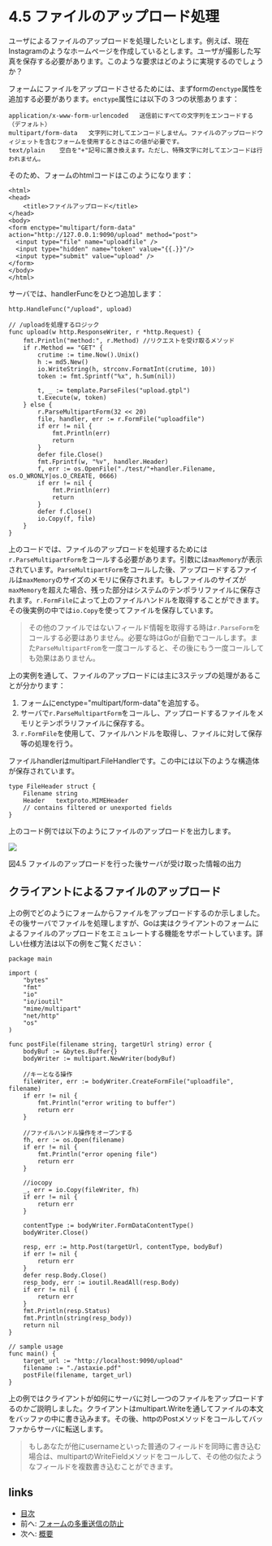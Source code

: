 # 4.5 ファイルのアップロード処理
ユーザによるファイルのアップロードを処理したいとします。例えば、現在Instagramのようなホームページを作成しているとします。ユーザが撮影した写真を保存する必要があります。このような要求はどのように実現するのでしょうか？

フォームにファイルをアップロードさせるためには、まずformの`enctype`属性を追加する必要があります。`enctype`属性には以下の３つの状態あります：

	application/x-www-form-urlencoded   送信前にすべての文字列をエンコードする（デフォルト）
	multipart/form-data	  文字列に対してエンコードしません。ファイルのアップロードウィジェットを含むフォームを使用するときはこの値が必要です。
	text/plain	  空白を"+"記号に置き換えます。ただし、特殊文字に対してエンコードは行われません。

そのため、フォームのhtmlコードはこのようになります：

	<html>
	<head>
		<title>ファイルアップロード</title>
	</head>
	<body>
	<form enctype="multipart/form-data" action="http://127.0.0.1:9090/upload" method="post">
	  <input type="file" name="uploadfile" />
	  <input type="hidden" name="token" value="{{.}}"/>
	  <input type="submit" value="upload" />
	</form>
	</body>
	</html>

サーバでは、handlerFuncをひとつ追加します：

	http.HandleFunc("/upload", upload)

	// /uploadを処理するロジック
	func upload(w http.ResponseWriter, r *http.Request) {
		fmt.Println("method:", r.Method) //リクエストを受け取るメソッド
		if r.Method == "GET" {
			crutime := time.Now().Unix()
			h := md5.New()
			io.WriteString(h, strconv.FormatInt(crutime, 10))
			token := fmt.Sprintf("%x", h.Sum(nil))

			t, _ := template.ParseFiles("upload.gtpl")
			t.Execute(w, token)
		} else {
			r.ParseMultipartForm(32 << 20)
			file, handler, err := r.FormFile("uploadfile")
			if err != nil {
				fmt.Println(err)
				return
			}
			defer file.Close()
			fmt.Fprintf(w, "%v", handler.Header)
			f, err := os.OpenFile("./test/"+handler.Filename, os.O_WRONLY|os.O_CREATE, 0666)
			if err != nil {
				fmt.Println(err)
				return
			}
			defer f.Close()
			io.Copy(f, file)
		}
	}

上のコードでは、ファイルのアップロードを処理するためには`r.ParseMultipartForm`をコールする必要があります。引数には`maxMemory`が表示されています。`ParseMultipartForm`をコールした後、アップロードするファイルは`maxMemory`のサイズのメモリに保存されます。もしファイルのサイズが`maxMemory`を超えた場合、残った部分はシステムのテンポラリファイルに保存されます。`r.FormFile`によって上のファイルハンドルを取得することができます。その後実例の中では`io.Copy`を使ってファイルを保存しています。

>その他のファイルではないフィールド情報を取得する時は`r.ParseForm`をコールする必要はありません。必要な時はGoが自動でコールします。また`ParseMultipartFrom`を一度コールすると、その後にもう一度コールしても効果はありません。

上の実例を通して、ファイルのアップロードには主に3ステップの処理があることが分かります：

1. フォームにenctype="multipart/form-data"を追加する。
2. サーバで`r.ParseMultipartForm`をコールし、アップロードするファイルをメモリとテンポラリファイルに保存する。
3. `r.FormFile`を使用して、ファイルハンドルを取得し、ファイルに対して保存等の処理を行う。

ファイルhandlerはmultipart.FileHandlerです。この中には以下のような構造体が保存されています。

	type FileHeader struct {
		Filename string
		Header   textproto.MIMEHeader
		// contains filtered or unexported fields
	}

上のコード例では以下のようにファイルのアップロードを出力します。

![](images/4.5.upload2.png?raw=true)

図4.5 ファイルのアップロードを行った後サーバが受け取った情報の出力

## クライアントによるファイルのアップロード

上の例でどのようにフォームからファイルをアップロードするのか示しました。その後サーバでファイルを処理しますが、Goは実はクライアントのフォームによるファイルのアップロードをエミュレートする機能をサポートしています。詳しい仕様方法は以下の例をご覧ください：

	package main

	import (
		"bytes"
		"fmt"
		"io"
		"io/ioutil"
		"mime/multipart"
		"net/http"
		"os"
	)

	func postFile(filename string, targetUrl string) error {
		bodyBuf := &bytes.Buffer{}
		bodyWriter := multipart.NewWriter(bodyBuf)

		//キーとなる操作
		fileWriter, err := bodyWriter.CreateFormFile("uploadfile", filename)
		if err != nil {
			fmt.Println("error writing to buffer")
			return err
		}

		//ファイルハンドル操作をオープンする
		fh, err := os.Open(filename)
		if err != nil {
			fmt.Println("error opening file")
			return err
		}

		//iocopy
		_, err = io.Copy(fileWriter, fh)
		if err != nil {
			return err
		}

		contentType := bodyWriter.FormDataContentType()
		bodyWriter.Close()

		resp, err := http.Post(targetUrl, contentType, bodyBuf)
		if err != nil {
			return err
		}
		defer resp.Body.Close()
		resp_body, err := ioutil.ReadAll(resp.Body)
		if err != nil {
			return err
		}
		fmt.Println(resp.Status)
		fmt.Println(string(resp_body))
		return nil
	}

	// sample usage
	func main() {
		target_url := "http://localhost:9090/upload"
		filename := "./astaxie.pdf"
		postFile(filename, target_url)
	}


上の例ではクライアントが如何にサーバに対し一つのファイルをアップロードするのかご説明しました。クライアントはmultipart.Writeを通してファイルの本文をバッファの中に書き込みます。その後、httpのPostメソッドをコールしてバッファからサーバに転送します。

>もしあなたが他にusernameといった普通のフィールドを同時に書き込む場合は、multipartのWriteFieldメソッドをコールして、その他の似たようなフィールドを複数書き込むことができます。

## links
   * [目次](<preface.md>)
   * 前へ: [フォームの多重送信の防止](<04.4.md>)
   * 次へ: [概要](<04.6.md>)
